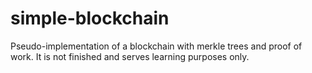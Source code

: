 # simple-blockchain

Pseudo-implementation of a blockchain with merkle trees and proof of work. It is not finished and serves learning purposes only.
